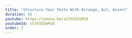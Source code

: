 ```yaml
---
title: 'Structure Your Tests With Arrange, Act, Assert'
duration: 55
youtube: https://youtu.be/sCthIEOaMI8
youtubeId: sCthIEOaMI8
order: 2
---
```

